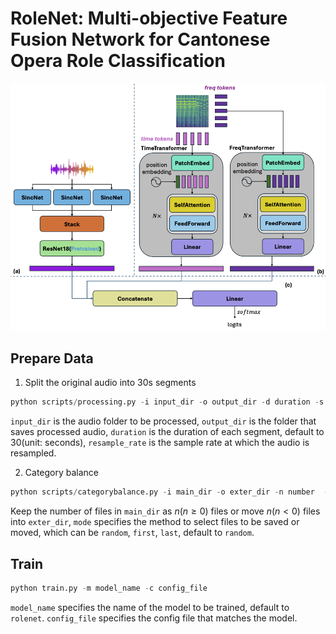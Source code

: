 # RoleNet: Multi-objective Feature Fusion Network for Cantonese Opera Role Classification
![GenreNet](assets/RoleNet.png)

## Prepare Data
1. Split the original audio into 30s segments
```python
python scripts/processing.py -i input_dir -o output_dir -d duration -s resample_rate
```
`input_dir` is the audio folder to be processed, `output_dir` is the folder that saves processed audio, `duration` is the duration of each segment, default to 30(unit: seconds), `resample_rate` is the sample rate at which the audio is resampled.

2. Category balance
```python
python scripts/categorybalance.py -i main_dir -o exter_dir -n number  -m mode
```
Keep the number of files in `main_dir` as $n (n \geq 0)$ files or move $n (n < 0)$ files into `exter_dir`, `mode` specifies the method to select files to be saved or moved, which can be `random`, `first`, `last`, default to `random`.

## Train
```python
python train.py -m model_name -c config_file
```
`model_name` specifies the name of the model to be trained, default to `rolenet`. `config_file` specifies the config file that matches the model.

